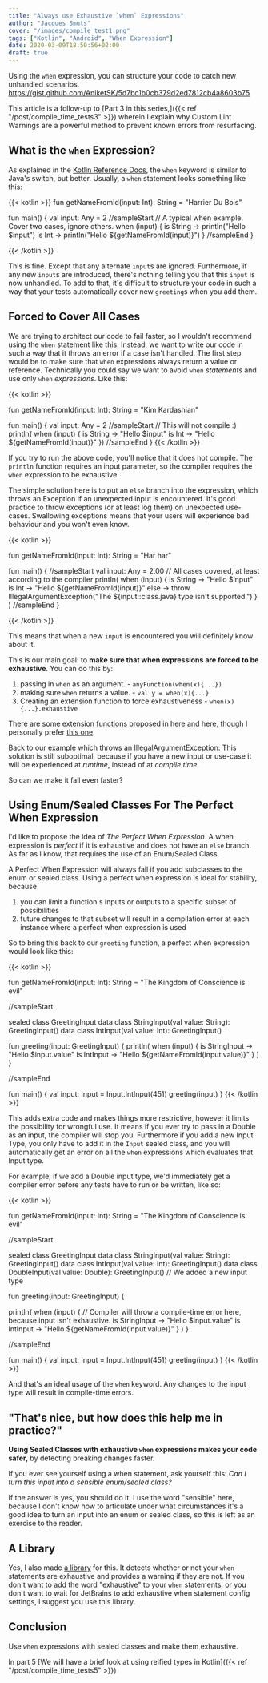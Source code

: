 ```yaml
---
title: "Always use Exhaustive `when` Expressions"
author: "Jacques Smuts"
cover: "/images/compile_test1.png"
tags: ["Kotlin", "Android", "When Expression"]
date: 2020-03-09T18:50:56+02:00
draft: true
---
```


Using the `when` expression, you can structure your code to catch new unhandled scenarios.
https://gist.github.com/AniketSK/5d7bc1b0cb379d2ed7812cb4a8603b75

<!--more-->

This article is a follow-up to [Part 3 in this series,]({{< ref "/post/compile_time_tests3" >}}) wherein I explain why Custom Lint Warnings are a powerful method to prevent known errors from resurfacing.

## What is the `when` Expression?

As explained in the [Kotlin Reference Docs](https://kotlinlang.org/docs/reference/control-flow.html), the `when` keyword is similar to Java's switch, but better. Usually, a `when` statement looks something like this:

{{< kotlin >}}
fun getNameFromId(input: Int): String = "Harrier Du Bois"

fun main() {
  val input: Any = 2
//sampleStart
  // A typical when example. Cover two cases, ignore others.
  when (input) {
      is String -> println("Hello $input")
      is Int -> println("Hello ${getNameFromId(input)}")
  }
//sampleEnd
}

{{< /kotlin >}}

This is fine. Except that any alternate `input`s are ignored. Furthermore, if any new `input`s are introduced, there's nothing telling you that this `input` is now unhandled. To add to that, it's difficult to structure your code in such a way that your tests automatically cover new `greeting`s when you add them.

## Forced to Cover All Cases

We are trying to architect our code to fail faster, so I wouldn't recommend using the `when` statement like this. Instead, we want to write our code in such a way that it throws an error if a case isn't handled. The first step would be to make sure that `when` expressions always return a value or reference. Technically you could say we want to avoid `when` *statements* and use only `when` *expressions*. Like this:

{{< kotlin >}}

fun getNameFromId(input: Int): String = "Kim Kardashian"

fun main() {
  val input: Any = 2
//sampleStart
  // This will not compile :)
  println( when (input) {
      is String -> "Hello $input"
      is Int -> "Hello ${getNameFromId(input)}"
  })
//sampleEnd
}
{{< /kotlin >}}

If you try to run the above code, you'll notice that it does not compile. The `println` function requires an input parameter, so the compiler requires the `when` expression to be exhaustive.

The simple solution here is to put an `else` branch into the expression, which throws an Exception if an unexpected input is encountered. It's good practice to throw exceptions (or at least log them) on unexpected use-cases. Swallowing exceptions means that your users will experience bad behaviour and you won't even know.

{{< kotlin >}}

fun getNameFromId(input: Int): String = "Har har"

fun main() {
//sampleStart
  val input: Any = 2.00
  // All cases covered, at least according to the compiler
  println(
    when (input) {
      is String -> "Hello $input"
      is Int -> "Hello ${getNameFromId(input)}"
      else -> throw IllegalArgumentException("The ${input::class.java} type isn't supported.")
    }
  )
//sampleEnd
}

{{< /kotlin >}}

This means that when a new `input` is encountered you will definitely know about it.

This is our main goal: to **make sure that when expressions are forced to be exhaustive**. You can do this by:
1. passing in `when` as an argument. - `anyFunction(when(x){...})`
2. making sure `when` returns a value. - `val y = when(x){...}`
3. Creating an extension function to force exhaustiveness - `when(x){...}.exhaustive`

There are some [extension functions proposed in here](https://youtrack.jetbrains.com/issue/KT-12380) and [here](https://blog.karumi.com/kotlin-android-development-6-months-into-it/), though I personally prefer [this one](https://gist.github.com/AniketSK/5d7bc1b0cb379d2ed7812cb4a8603b75).

Back to our example which throws an IllegalArgumentException: This solution is still suboptimal, because if you have a new input or use-case it will be experienced at *runtime*, instead of at *compile time*.

So can we make it fail even faster?

## Using Enum/Sealed Classes For The Perfect When Expression

I'd like to propose the idea of *The Perfect When Expression*. A when expression is *perfect* if it is exhaustive and does not have an `else` branch. As far as I know, that requires the use of an Enum/Sealed Class.

A Perfect When Expression will always fail if you add subclasses to the enum or sealed class. Using a perfect when expression is ideal for stability, because
1. you can limit a function's inputs or outputs to a specific subset of possibilities
2. future changes to that subset will result in a compilation error at each instance where a perfect when expression is used

So to bring this back to our `greeting` function, a perfect when expression would look like this:

{{< kotlin >}}

fun getNameFromId(input: Int): String = "The Kingdom of Conscience is evil"

//sampleStart

sealed class GreetingInput
data class StringInput(val value: String): GreetingInput()
data class IntInput(val value: Int): GreetingInput()

fun greeting(input: GreetingInput) {
  println(
    when (input) {
      is StringInput -> "Hello $input.value"
      is IntInput -> "Hello ${getNameFromId(input.value)}"
    }
  )
}

//sampleEnd

fun main() {
  val input: Input = Input.IntInput(451)
  greeting(input)
}
{{< /kotlin >}}

This adds extra code and makes things more restrictive, however it limits the possibility for wrongful use. It means if you ever try to pass in a Double as an input, the compiler will stop you. Furthermore if you add a new Input Type, you only have to add it in the `Input` sealed class, and you will automatically get an error on all the `when` expressions which evaluates that Input type.

For example, if we add a Double input type, we'd immediately get a compiler error before any tests have to run or be written, like so:

{{< kotlin >}}

fun getNameFromId(input: Int): String = "The Kingdom of Conscience is evil"

//sampleStart

sealed class GreetingInput
data class StringInput(val value: String): GreetingInput()
data class IntInput(val value: Int): GreetingInput()
data class DoubleInput(val value: Double): GreetingInput() // We added a new input type

fun greeting(input: GreetingInput) {

  println(
    when (input) { // Compiler will throw a compile-time error here, because input isn't exhaustive.
      is StringInput -> "Hello $input.value"
      is IntInput -> "Hello ${getNameFromId(input.value)}"
    }
  )
}

//sampleEnd

fun main() {
  val input: Input = Input.IntInput(451)
  greeting(input)
}
{{< /kotlin >}}

And that's an ideal usage of the `when` keyword. Any changes to the input type will result in compile-time errors.

## "That's nice, but how does this help me in practice?"

**Using Sealed Classes with exhaustive `when` expressions makes your code safer,** by detecting breaking changes faster.

If you ever see yourself using a when statement, ask yourself this:
*Can I turn this input into a sensible enum/sealed class?*

If the answer is yes, you should do it. I use the word "sensible" here, because I don't know how to articulate under what circumstances it's a good idea to turn an input into an enum or sealed class, so this is left as an exercise to the reader.

## A Library

Yes, I also made [a library](https://github.com/JacquesSmuts/ExhaustiveWhen) for this. It detects whether or not your `when` statements are exhaustive and provides a warning if they are not. If you don't want to add the word "exhaustive" to your `when` statements, or you don't want to wait for JetBrains to add exhaustive when statement config settings, I suggest you use this library.

## Conclusion

Use `when` expressions with sealed classes and make them exhaustive.

In part 5 [We will have a brief look at using reified types in Kotlin]({{< ref "/post/compile_time_tests5" >}})
